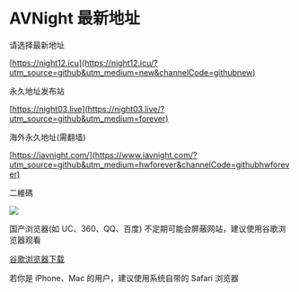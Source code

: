 # AVNight 最新地址
请选择最新地址

[https://night12.icu](https://night12.icu/?utm_source=github&utm_medium=new&channelCode=githubnew)

  
  
永久地址发布站

 [https://night03.live](https://night03.live/?utm_source=github&utm_medium=forever)

  
  
海外永久地址(需翻墙)

[https://iavnight.com/](https://www.iavnight.com/?utm_source=github&utm_medium=hwforever&channelCode=githubhwforever)
  
    
  
二維碼

[<img src="https://saops.xgcszyz.com/linlin/github/github%20night.png">](https://saops.xgcszyz.com/linlin/github/github%20night.png)
  
  
    
国产浏览器(如 UC、360、QQ、百度) 不定期可能会屏蔽网站，建议使用谷歌浏览器观看 

[谷歌浏览器下载](https://www.google.cn/chrome "谷歌浏览器")

若你是 iPhone、Mac 的用户，建议使用系统自带的 Safari 浏览器
